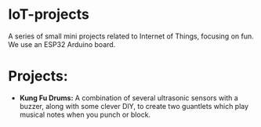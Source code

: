 # IoT-projects
A series of small mini projects related to Internet of Things, focusing on fun. We use an ESP32 Arduino board.

# Projects:

* **Kung Fu Drums:** A combination of several ultrasonic sensors with a buzzer, along with some clever DIY, to create two guantlets which play musical notes when you punch or block.
